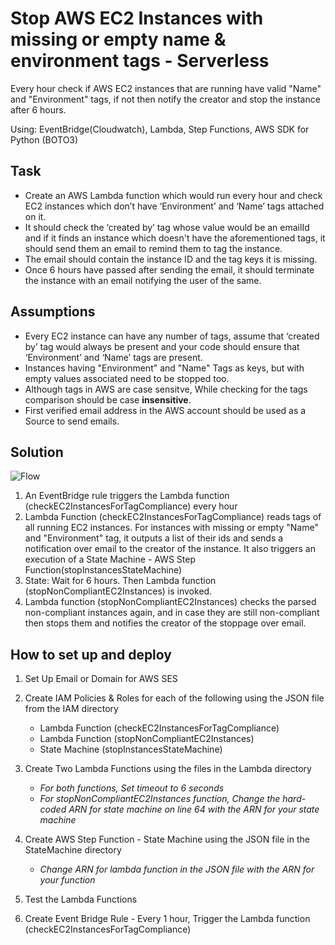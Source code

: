 # Stop AWS EC2 Instances with missing or empty name & environment tags - Serverless
Every hour check if AWS EC2 instances that are running have valid "Name" and "Environment" tags, if not then notify the creator and stop the instance after 6 hours.

Using: EventBridge(Cloudwatch), Lambda, Step Functions, AWS SDK for Python (BOTO3)


## Task
- Create an AWS Lambda function which would run every hour and check EC2 instances which don’t have ‘Environment’ and ‘Name’ tags attached on it.
- It should check the ‘created by’ tag whose value would be an emailId and if it finds an instance which doesn't have the aforementioned tags, it should send them an email to remind them to tag the instance.
- The email should contain the instance ID and the tag keys it is missing.
- Once 6 hours have passed after sending the email, it should terminate the instance with an email notifying the user of the same.

## Assumptions
- Every EC2 instance can have any number of tags, assume that ‘created by’ tag would always be present and your code should ensure that ‘Environment’ and ‘Name’ tags are present.
- Instances having "Environment" and "Name" Tags as keys, but with empty values associated need to be stopped too.
- Although tags in AWS are case sensitve, While checking for the tags comparison should be case **insensitive**.
- First verified email address in the AWS account should be used as a Source to send emails.


## Solution

![Flow](https://user-images.githubusercontent.com/19901671/168099706-cb01a58d-67e2-471e-a1b2-10b9a528ef23.png)


1) An EventBridge rule triggers the Lambda function (checkEC2InstancesForTagCompliance) every hour
2) Lambda Function (checkEC2InstancesForTagCompliance) reads tags of all running EC2 instances. For instances with missing or empty "Name" and "Environment" tag, it outputs a list of their ids and sends a notification over email to the creator of the instance. It also triggers an execution of a State Machine - AWS Step Function(stopInstancesStateMachine)
3) State: Wait for 6 hours. Then Lambda function (stopNonCompliantEC2Instances) is invoked.
4) Lambda function (stopNonCompliantEC2Instances) checks the parsed non-compliant instances again, and in case they are still non-compliant then stops them and notifies the creator of the stoppage over email.


## How to set up and deploy

1) Set Up Email or Domain for AWS SES

2) Create IAM Policies & Roles for each of the following using the JSON file from the IAM directory
    - Lambda Function (checkEC2InstancesForTagCompliance)
    - Lambda Function (stopNonCompliantEC2Instances)
    - State Machine (stopInstancesStateMachine)

3) Create Two Lambda Functions using the files in the Lambda directory
    - *For both functions, Set timeout to 6 seconds*
    - *For stopNonCompliantEC2Instances function, Change the hard-coded ARN for state machine on line 64 with the ARN for your state machine*
        
4) Create AWS Step Function - State Machine using the JSON file in the StateMachine directory
    - *Change ARN for lambda function in the JSON file with the ARN for your function*

5) Test the Lambda Functions

6) Create Event Bridge Rule - Every 1 hour, Trigger the Lambda function (checkEC2InstancesForTagCompliance)

